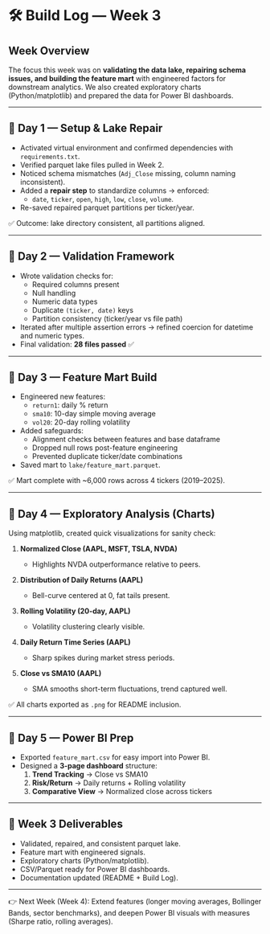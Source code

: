 # 🛠 Build Log — Week 3

## Week Overview
The focus this week was on **validating the data lake, repairing schema issues, and building the feature mart** with engineered factors for downstream analytics. We also created exploratory charts (Python/matplotlib) and prepared the data for Power BI dashboards.

---

## 🔹 Day 1 — Setup & Lake Repair
- Activated virtual environment and confirmed dependencies with `requirements.txt`.  
- Verified parquet lake files pulled in Week 2.  
- Noticed schema mismatches (`Adj_Close` missing, column naming inconsistent).  
- Added a **repair step** to standardize columns → enforced:  
  - `date`, `ticker`, `open`, `high`, `low`, `close`, `volume`.  
- Re-saved repaired parquet partitions per ticker/year.  

✅ Outcome: lake directory consistent, all partitions aligned.

---

## 🔹 Day 2 — Validation Framework
- Wrote validation checks for:  
  - Required columns present  
  - Null handling  
  - Numeric data types  
  - Duplicate `(ticker, date)` keys  
  - Partition consistency (ticker/year vs file path)  
- Iterated after multiple assertion errors → refined coercion for datetime and numeric types.  
- Final validation: **28 files passed** ✅  

---

## 🔹 Day 3 — Feature Mart Build
- Engineered new features:
  - `return1`: daily % return  
  - `sma10`: 10-day simple moving average  
  - `vol20`: 20-day rolling volatility  
- Added safeguards:
  - Alignment checks between features and base dataframe  
  - Dropped null rows post-feature engineering  
  - Prevented duplicate ticker/date combinations  
- Saved mart to `lake/feature_mart.parquet`.  

✅ Mart complete with ~6,000 rows across 4 tickers (2019–2025).

---

## 🔹 Day 4 — Exploratory Analysis (Charts)
Using matplotlib, created quick visualizations for sanity check:

1. **Normalized Close (AAPL, MSFT, TSLA, NVDA)**  
   - Highlights NVDA outperformance relative to peers.  

2. **Distribution of Daily Returns (AAPL)**  
   - Bell-curve centered at 0, fat tails present.  

3. **Rolling Volatility (20-day, AAPL)**  
   - Volatility clustering clearly visible.  

4. **Daily Return Time Series (AAPL)**  
   - Sharp spikes during market stress periods.  

5. **Close vs SMA10 (AAPL)**  
   - SMA smooths short-term fluctuations, trend captured well.  

✅ All charts exported as `.png` for README inclusion.

---

## 🔹 Day 5 — Power BI Prep
- Exported `feature_mart.csv` for easy import into Power BI.  
- Designed a **3-page dashboard** structure:  
  1. **Trend Tracking** → Close vs SMA10  
  2. **Risk/Return** → Daily returns + Rolling volatility  
  3. **Comparative View** → Normalized close across tickers  

---

## 🚀 Week 3 Deliverables
- Validated, repaired, and consistent parquet lake.  
- Feature mart with engineered signals.  
- Exploratory charts (Python/matplotlib).  
- CSV/Parquet ready for Power BI dashboards.  
- Documentation updated (README + Build Log).  

---

👉 Next Week (Week 4): Extend features (longer moving averages, Bollinger Bands, sector benchmarks), and deepen Power BI visuals with measures (Sharpe ratio, rolling averages).  
